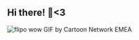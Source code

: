 ## Hi there! 👋<3

![flipo wow GIF by Cartoon Network EMEA](https://github.com/user-attachments/assets/4edee14d-88fc-442f-a29d-d9db07b2009b)
